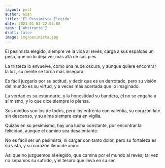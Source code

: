 ```yaml
---
layout: post
author: Gian
title: 'El Pessimista Elegido'
date: 2021-01-03 22:05:00
tags: ['Abstracto']
draft: false
image: img/pesimista.jpg
---
```

El pesimista elegido,
siempre ve la vida al revés,
carga a sus espaldas un peso,
que no lo deja ver más allá de sus pies.

La tristeza lo envuelve,
como una nube oscura,
y aunque quiere encontrar la luz,
su mente se torna más insegura.

Es fácil juzgarlo por su actitud,
y decir que es un derrotado,
pero su visión del mundo es su virtud,
y a veces más acertada que lo imaginado.

La verdad es su estandarte,
y la honestidad su bandera,
él no se engaña a sí mismo,
y lo que dice siempre lo piensa.

Sus miedos son los de todos,
pero los enfrenta con valentía,
su corazón late sin descanso,
y su alma siempre está en vigilia.

Quizás en su pesimismo,
hay una lucha constante,
por encontrar la felicidad,
aunque el camino sea desalentante.

No es fácil ser un pesimista,
ni cargar con tanto dolor,
pero su fortaleza es su vista,
y su corazón lleno de amor.

Así que no juzguemos al elegido,
que camina por el mundo al revés,
tal vez no sepamos su sufrido,
y el tesoro que lleva en su ser.